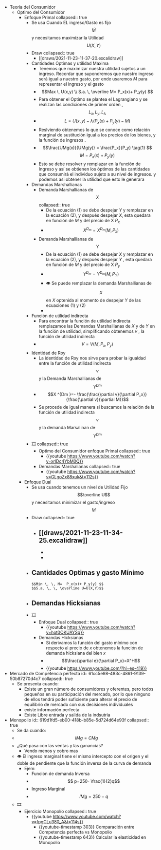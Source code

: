 - Teoría del Consumidor
	- Optimo del Consumidor
		- Enfoque Primal
		  collapsed:: true
			- Se usa Cuando EL ingreso/Gasto es fijo $$\tilde M$$ y necesitamos maximizar la Utilidad $$U(X,Y)$$
			- Draw
			  collapsed:: true
				- [[draws/2021-11-23-11-37-20.excalidraw]]
			- Cantidades Optimas y utilidad Maxima
				- Tenemos que maximizar nuestra utilidad sujetos a un ingreso. Recordar que supondremos que  nuestro ingreso será igual a nuestro gasto, por ende usaremos  $M$ para representar el ingreso y el gasto
				-
				  $$Max \, U(x,y) \\ S.a. \, \overline M=  P_x(x)+ P_y(y) $$
				- Para obtener el Optimo se plantea el Lagrangiano y se realizan las condiciones de primer orden , $$L_x, L_y, L_ \lambda$$
				-
				  $$L=U(x,y)-\lambda ( P_x(x)+ P_y(y)-M )$$
				- Reslviendo obtenemos lo que se conoce como relación marginal de sustitución igual a los precios de los bienes, y la función de ingresos .
				-
				  $$\frac{UMg(x)}{UMg(y)} = \frac{P_x}{P_y}  \tag{1}  $$ $$   M=  P_x(x)+ P_y(y)  \tag{2} $$
				- Esto se debe resolver y remplazar en la función de Ingreso y así se obtienen los óptimos de las cantidades que consumirá el individuo sujeto a su nivel de ingresos. y podemos asi obtener la utilidad que esto le generara
			- Demandas Marshallianas
				- Demanda Marshallianas de $$X$$
				  collapsed:: true
					- De la ecuación (1) se debe despejar $Y$ y remplazar en la ecuación (2), y después despejar $X$, esta quedara en función de $M$ y del precio de X $P_x$
					-
					  $$X ^{ D_m}=X^{ D_m}(M,P_x) $$
				- Demanda Marshallianas de $$Y$$
					- De la ecuación (1) se debe despejar $X$ y remplazar en la ecuación (2), y después despejar $Y$ , esta quedara en función de $M$ y del precio de X $P_y$
					-
					  $$Y ^{ D_m}=Y^{ D_m}(M,P_Y) $$
					- 👁️ Se puede remplazar la demanda Marshallianas de $$X$$  en $X$ optenida al momento de despejar $Y$ de las ecuaciones (1) y (2)
					-
			- Función de utilidad indirecta
				- Para encontrar la función de utilidad indirecta remplazamos las Demandas Marshallianas de $X$ y de $Y$ en la función de utilidad, simplificando obtenemos $v$ , la función de utilidad indirecta
				-
				  $$V=V(M,P_x,P_y) \tag{3}$$
			- Identidad de Roy
				- La identidad de Roy nos sirve para probar la igualdad entre la función de utilidad indirecta $$v$$ y la Demanda Marshallianas de  $$Y ^{ Dm}$$
				-
				  $$X ^{Dm }=- \frac{\frac{\partial v}{\partial P_x}}{\frac{\partial v}{\partial M}}$$
				- Se procede de igual manera si buscamos la relación de la función de utilidad indirecta $$v$$ y la demanda Marsalinan de $$Y ^{ Dm}$$
			- 🎞️
			  collapsed:: true
				- Optimo del Consumidor enfoque Primal
				  collapsed:: true
					- {{youtube https://www.youtube.com/watch?v=xrlDc4YbM0Q}}
				- Demandas Marshalianas
				  collapsed:: true
					- {{youtube https://www.youtube.com/watch?v=GLgoZx88xuk&t=112s}}
		- Enfoque Dual
			- Se usa cuando tenemos un nivel de Utilidad Fijo $$\overline U$$ y necesitamos minimizar el gasto/ingreso $$M$$
			- Draw
			  collapsed:: true
				- [[draws/2021-11-23-11-34-25.excalidraw]]
					-
					-
					-
			- Cantidades Optimas y gasto Mínimo
				-
				  $$Min \, \, M=  P_x(x)+ P_y(y) $$
				  $$S.a. \, \, \overline U=U(X,Y)$$
			- Demandas Hicksianas
				-
			- 🎞️
				- Enfoque Dual
				  collapsed:: true
					- {{youtube https://www.youtube.com/watch?v=hot0OKUAYSg}}
				- Demandas Hicksianas
					- Si derivamos la función del gasto mínimo con respecto al precio de $x$ obtenemos la función de demanda hicksiana del bien $x$
					-
					  $$\frac{\partial e}{\partial P_x}=X^H$$
					- {{youtube https://www.youtube.com/?hl=es-419}}
- Mercado de Competencia perfecta
  id:: 61cc5e98-483c-4861-9139-50b87270d4c7
  collapsed:: true
	- Se presenta cuando:
		- Existe un gran número de consumidores y oferentes, pero todos pequeños en su participación del mercado, por lo que ninguno de ellos tendrá poder suficiente para alterar el precio de equilibrio de mercado con sus decisiones individuales
		- existe información perfecta
		- Existe Libre entrada y salida de la indsutria
- Monopolio
  id:: 619d1fd5-eb00-418b-b85e-5d724d64e93f
  collapsed:: true
	- Se da cuando:
	-
	  $$IMg=CMg$$
	- ¿Qué pasa con las ventas y las ganancias?
		- Vendo menos y cobro mas
	- 👁️  El  ingreso marginal tiene  el mismo intercepto con el origen y el doble de pendiente que la función inversa de la curva de demanda
		- Ejem:
			- Función de demanda Inversa
			-
			  $$ p=250- \frac{1}{2}q$$
			- Ingreso Marginal
			-
			  $$IMg=250 -q$$
	- 🎞️
		- Ejercicio Monopolío
		  collapsed:: true
			- {{youtube https://www.youtube.com/watch?v=fpgCLu380_A&t=114s}}
				- {{youtube-timestamp 303}} Comparación entre  Competencia perfecta vs Monopolio
				- {{youtube-timestamp 643}}  Calcular la elasticidad en Monopolio